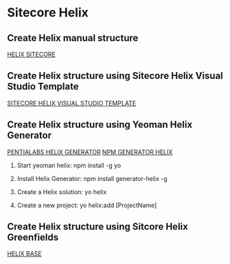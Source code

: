 # Sitecore Helix

## Create Helix manual structure

[HELIX SITECORE](https://helix.sitecore.net/)

## Create Helix structure using Sitecore Helix Visual Studio Template
[SITECORE HELIX VISUAL STUDIO TEMPLATE](https://marketplace.visualstudio.com/items?itemName=AndersLaublaubplusco.SitecoreHelixVisualStudioTemplates)

## Create Helix structure using Yeoman Helix Generator 
[PENTIALABS HELIX GENERATOR](https://github.com/PentiaLabs/generator-helix)
[NPM GENERATOR HELIX](https://www.npmjs.com/package/generator-helix)

1. Start yeoman helix:
   npm install -g yo
	
2. Install Helix Generator:
   npm install generator-helix -g
		
3. Create a Helix solution:
   yo helix
	
4. Create a new project:
   yo helix:add [ProjectName]

## Create Helix structure using Sitcore Helix Greenfields
[HELIX BASE](https://github.com/muso31/Helixbase)
